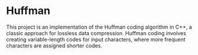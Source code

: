 # Huffman
This project is an implementation of the Huffman coding algorithm in C++, a classic approach for lossless data compression. Huffman coding involves creating variable-length codes for input characters, where more frequent characters are assigned shorter codes. 
